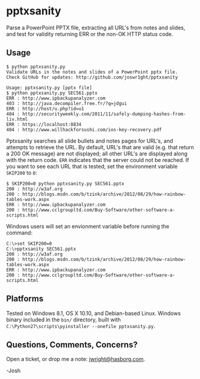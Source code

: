 # pptxsanity
Parse a PowerPoint PPTX file, extracting all URL's from notes and slides, and test for validity returning ERR or the non-OK HTTP status code.

## Usage
```
$ python pptxsanity.py
Validate URLs in the notes and slides of a PowerPoint pptx file.
Check GitHub for updates: http://github.com/joswr1ght/pptxsanity

Usage: pptxsanity.py [pptx file]
$ python pptxsanity.py SEC561.pptx
ERR : http://www.ipbackupanalyzer.com
403 : http://java.decompiler.free.fr/?q=jdgui
ERR : http://host/u.php?id=u1
404 : http://securityweekly.com/2011/11/safely-dumping-hashes-from-liv.html
ERR : https://localhost:8834
404 : http://www.willhackforsushi.com/ios-key-recovery.pdf
```

Pptxsanity searches all slide bullets and notes pages for URL's, and attempts to retrieve the URL.
By default, URL's that are valid (e.g. that return a 200 OK message) are not displayed; all other URL's are displayed along
with the return code.  `ERR` indicates that the server could not be reached.  If you want to see each URL that is tested,
set the environment variable `SKIP200` to `0`:

```
$ SKIP200=0 python pptxsanity.py SEC561.pptx
200 : http://w3af.org
200 : http://blogs.msdn.com/b/tzink/archive/2012/08/29/how-rainbow-tables-work.aspx
ERR : http://www.ipbackupanalyzer.com
200 : http://www.cclgroupltd.com/Buy-Software/other-software-a-scripts.html
```

Windows users will set an envionment variable before running the command:
```
C:\>set SKIP200=0
C:\>pptxsanity SEC561.pptx
200 : http://w3af.org
200 : http://blogs.msdn.com/b/tzink/archive/2012/08/29/how-rainbow-tables-work.aspx
ERR : http://www.ipbackupanalyzer.com
200 : http://www.cclgroupltd.com/Buy-Software/other-software-a-scripts.html
```

## Platforms

Tested on Windows 8.1, OS X 10.10, and Debian-based Linux.  Windows binary included in the `bin/` directory, built with `C:\Python27\scripts\pyinstaller --onefile pptxsanity.py`.

## Questions, Comments, Concerns?

Open a ticket, or drop me a note: jwright@hasborg.com.

-Josh

